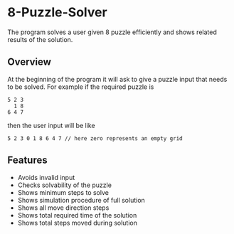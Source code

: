 # 8-Puzzle-Solver
The program solves a user given 8 puzzle efficiently and shows related results of the solution.

## Overview
At the beginning of the program it will ask to give a puzzle input that needs to be solved. For example if the required puzzle is 

`````
5 2 3
  1 8
6 4 7
`````
then the user input will be like 

`````````````````
5 2 3 0 1 8 6 4 7 // here zero represents an empty grid
`````````````````
## Features

* Avoids invalid input
* Checks solvability of the puzzle
* Shows minimum steps to solve
* Shows simulation procedure of full solution
* Shows all move direction steps  
* Shows total required time of the solution
* Shows total steps moved during solution
